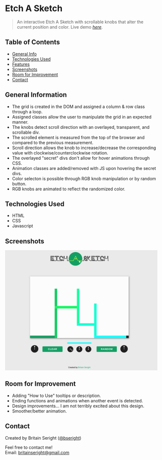 # Etch A Sketch
> An interactive Etch A Sketch with scrollable knobs that alter the current position and color. 
> Live demo [_here_](https://bseright.github.io/etch-a-sketch/).

## Table of Contents
* [General Info](#general-information)
* [Technologies Used](#technologies-used)
* [Features](#features)
* [Screenshots](#screenshots)
* [Room for Improvement](#room-for-improvement)
* [Contact](#contact)

## General Information
- The grid is created in the DOM and assigned a column & row class through a loop. 
- Assigned classes allow the user to manipulate the grid in an expected manner. 
- The knobs detect scroll direction with an overlayed, transparent, and scrollable div.
- The scrolled element is measured from the top of the browser and compared to the previous measurement.
- Scroll direction allows the knob to increase/decrease the corresponding value with clockwise/counterclockwise rotation.
- The overlayed "secret" divs don't allow for hover animations through CSS.
- Animation classes are added/removed with JS upon hovering the secret divs. 
- Color selecton is possible through RGB knob manipulation or by random button. 
- RGB knobs are animated to reflect the randomized color.

## Technologies Used
- HTML
- CSS
- Javascript

## Screenshots
![Example screenshot](images/screenshot.png)

## Room for Improvement
- Adding "How to Use" tooltips or description.
- Ending functions and animations when another event is detected. 
- Design improvements... I am not terribly excited about this design.
- Smoother/better animation.

## Contact
Created by Britain Seright ([@bseright](https://github.com/bseright))

Feel free to contact me!  
Email: britainseright@gmail.com
